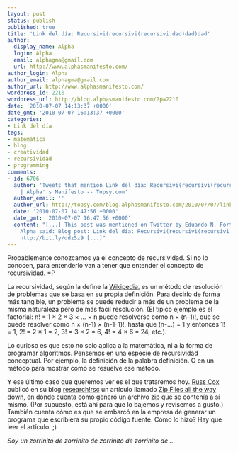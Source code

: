 ```yaml
---
layout: post
status: publish
published: true
title: 'Link del día: Recursivi(recursivi(recursivi.dad)dad)dad'
author:
  display_name: Alpha
  login: Alpha
  email: alphagma@gmail.com
  url: http://www.alphasmanifesto.com/
author_login: Alpha
author_email: alphagma@gmail.com
author_url: http://www.alphasmanifesto.com/
wordpress_id: 2210
wordpress_url: http://blog.alphasmanifesto.com/?p=2210
date: '2010-07-07 14:13:37 +0000'
date_gmt: '2010-07-07 16:13:37 +0000'
categories:
- Link del día
tags:
- matemática
- blog
- creatividad
- recursividad
- programming
comments:
- id: 6706
  author: 'Tweets that mention Link del día: Recursivi(recursivi(recursivi.dad)dad)dad
    | Alpha''s Manifesto -- Topsy.com'
  author_email: ''
  author_url: http://topsy.com/blog.alphasmanifesto.com/2010/07/07/link-del-dia-recursivirecursivirecursivi-daddaddad/?utm_source=pingback&amp;utm_campaign=L2
  date: '2010-07-07 14:47:56 +0000'
  date_gmt: '2010-07-07 16:47:56 +0000'
  content: "[...] This post was mentioned on Twitter by Eduardo N. Fortes ✔, Alpha.
    Alpha said: Blog post: Link del día: Recursivi(recursivi(recursivi.dad)dad)dad
    http://bit.ly/ddz5z9 [...]"
---
```


Probablemente conozcamos ya el concepto de recursividad. Si no lo conocen, para entenderlo van a tener que entender el concepto de recursividad. =P

La recursividad, según la define la <a href="http://en.wikipedia.org/wiki/Recursion">Wikipedia</a>, es un método de resolución de problemas que se basa en su propia definición. Para decirlo de forma más tangible, un problema se puede reducir a más de un problema de la misma naturaleza pero de más fácil resolución. (El típico ejemplo es el factorial: n! = 1 &times; 2 &times; 3 &times; ... &times; n puede resolverse como n &times; (n-1)!, que se puede resolver como n &times; (n-1) &times; (n-1-1)!, hasta que (n-...) = 1 y entonces 1! = 1, 2! = 2 &times; 1 = 2, 3! = 3 &times; 2 = 6, 4! = 4 &times; 6 = 24, etc.).

Lo curioso es que esto no solo aplica a la matemática, ni a la forma de programar algoritmos. Pensemos en una especie de recursividad conceptual. Por ejemplo, la definición de la palabra definición. O en un método para mostrar cómo se resuelve ese método.

Y ese último caso que queremos ver es el que trataremos hoy. <a href="http://swtch.com/~rsc/">Russ Cox</a> publicó en su blog <a href="http://research.swtch.com">research!rsc</a> un artículo llamado <a href="http://research.swtch.com/2010/03/zip-files-all-way-down.html">Zip Files all the way down</a>, en donde cuenta cómo generó un archivo zip que se contenía a sí mismo. (Por supuesto, está ahí para que lo bajemos y revisemos a gusto.) También cuenta cómo es que se embarcó en la empresa de generar un programa que escribiera su propio código fuente. Cómo lo hizo? Hay que leer el artículo. ;)

_Soy un zorrinito de zorrinito de zorrinito de zorrinito de ..._
